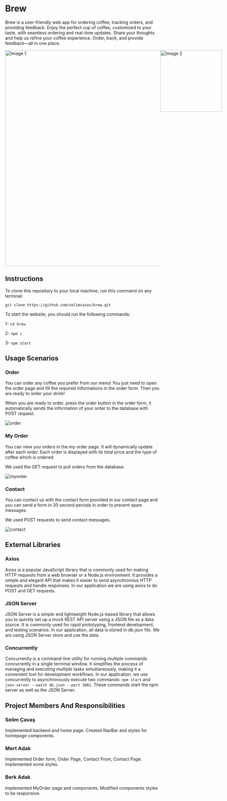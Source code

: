 # Brew

Brew is a user-friendly web app for ordering coffee, tracking orders, and providing feedback. Enjoy the perfect cup of coffee, customized to your taste, with seamless ordering and real-time updates. Share your thoughts and help us refine your coffee experience. Order, track, and provide feedback—all in one place.

<div style="display: flex;">
  <img src="https://github.com/selimcavas/brew/assets/92586913/3b21fe4b-d846-40a3-a8d2-8baa7e7613c4" alt="Image 1" width="700" />
  <img src="https://github.com/selimcavas/brew/assets/92586913/50985bb9-01bc-4834-a584-a2b1fc7c33c6" alt="Image 2" width="200" />
</div>


## Instructions

To clone this repository to your local machine, run this command on any terminal:

`git clone https://github.com/selimcavas/brew.git `

To start the website, you should run the following commands:

1- `cd brew`

2- `npm i`

3- `npm start`

## Usage Scenarios

### Order

You can order any coffee you prefer from our menu! You just need to open the order page and fill the required informations in the order form. Then you are ready to order your drink! 

When you are ready to order, press the order button in the order form, it automatically sends the information of your order to the database with POST request.

![order](https://github.com/selimcavas/brew/assets/92586913/49040802-6655-42d1-a960-6cf0b04491d3)


### My Order

You can view you orders in the my order page. It will dynamically update after each order. Each order is displayed with its total price and the type of coffee which is ordered. 

We used the GET request to pull orders from the database.

![myorder](https://github.com/selimcavas/brew/assets/92586913/6da7e645-e9b3-4d00-ae8c-7d4da10e4eb7)


### Contact

You can contact us with the contact form provided in our contact page and you can send a form in 30 second periods in order to prevent spam messages. 

We used POST requests to send contact messages.

![contact](https://github.com/selimcavas/brew/assets/92586913/c182227e-0654-4866-99a0-103e8f8eb031)


## External Libraries

### Axios

Axios is a popular JavaScript library that is commonly used for making HTTP requests from a web browser or a Node.js environment. It provides a simple and elegant API that makes it easier to send asynchronous HTTP requests and handle responses. In our application we are using axios to do POST and GET requests.

### JSON Server

JSON Server is a simple and lightweight Node.js-based library that allows you to quickly set up a mock REST API server using a JSON file as a data source. It is commonly used for rapid prototyping, frontend development, and testing scenarios. In our application, all data is stored in db.json file. We are using JSON Server store and use the data.

### Concurrently

Concurrently is a command-line utility for running multiple commands concurrently in a single terminal window. It simplifies the process of managing and executing multiple tasks simultaneously, making it a convenient tool for development workflows. In our application, we use concurrently to asynchronously execute two commands: `npm start` and `json-server --watch db.json --port 3001`. These commands start the npm server as well as the JSON Server.

## Project Members And Responsibilities

### Selim Çavaş

Implemented backend and home page. Created NavBar and styles for homepage components.

### Mert Adak

Implemented Order form, Order Page, Contact From, Contact Page. Implemented some styles. 

### Berk Adak

Implemented MyOrder page and components. Modified components styles to be responsive.





